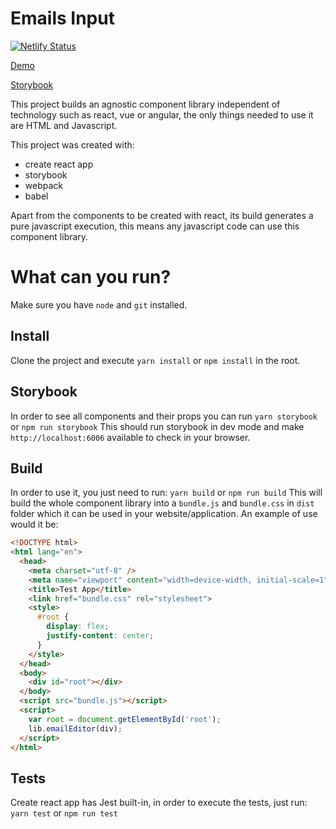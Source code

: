 # Emails Input

[![Netlify Status](https://api.netlify.com/api/v1/badges/4b1d2d95-bdff-4136-a31a-270cc14272c3/deploy-status)](https://app.netlify.com/sites/gus-emails-input-react/deploys)

[Demo](https://gus-emails-input-react.netlify.app/)

[Storybook](https://gus-emails-input-react-storybook.netlify.app/)

This project builds an agnostic component library independent of technology such as react, vue or angular, the only things needed to use it are HTML and Javascript.

This project was created with:
* create react app
* storybook
* webpack
* babel

Apart from the components to be created with react, its build generates a pure javascript execution, this means any javascript code can use this component library.


# What can you run?
Make sure you have `node` and `git` installed.

## Install
Clone the project and execute `yarn install` or `npm install` in the root.

## Storybook
In order to see all components and their props you can run
`yarn storybook` or `npm run storybook`
This should run storybook in dev mode and make `http://localhost:6006` available to check in your browser.

## Build
In order to use it, you just need to run:
`yarn build` or `npm run build`
This will build the whole component library into a `bundle.js` and `bundle.css` in `dist` folder which it can be used in your website/application.
An example of use would it be:

```html
<!DOCTYPE html>
<html lang="en">
  <head>
    <meta charset="utf-8" />
    <meta name="viewport" content="width=device-width, initial-scale=1" />
    <title>Test App</title>
    <link href="bundle.css" rel="stylesheet">
    <style>
      #root {
        display: flex;
        justify-content: center;
      }
    </style>
  </head>
  <body>
    <div id="root"></div>
  </body>
  <script src="bundle.js"></script>
  <script>
    var root = document.getElementById('root');
    lib.emailEditor(div);
  </script>
</html>
```

## Tests
Create react app has Jest built-in, in order to execute the tests, just run:
`yarn test` or `npm run test`
